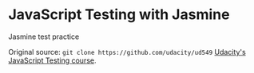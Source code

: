 # JavaScript Testing with Jasmine

Jasmine test practice

Original source:
`git clone https://github.com/udacity/ud549` [Udacity's JavaScript Testing course](https://www.udacity.com/course/javascript-testing--ud549).
